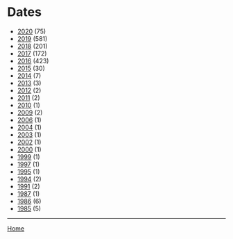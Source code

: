 # Dates

  * [2020](./2020/) (75)
  * [2019](./2019/) (581)
  * [2018](./2018/) (201)
  * [2017](./2017/) (172)
  * [2016](./2016/) (423)
  * [2015](./2015/) (30)
  * [2014](./2014/) (7)
  * [2013](./2013/) (3)
  * [2012](./2012/) (2)
  * [2011](./2011/) (2)
  * [2010](./2010/) (1)
  * [2009](./2009/) (2)
  * [2006](./2006/) (1)
  * [2004](./2004/) (1)
  * [2003](./2003/) (1)
  * [2002](./2002/) (1)
  * [2000](./2000/) (1)
  * [1999](./1999/) (1)
  * [1997](./1997/) (1)
  * [1995](./1995/) (1)
  * [1994](./1994/) (2)
  * [1991](./1991/) (2)
  * [1987](./1987/) (1)
  * [1986](./1986/) (6)
  * [1985](./1985/) (5)

----

[Home](../)
